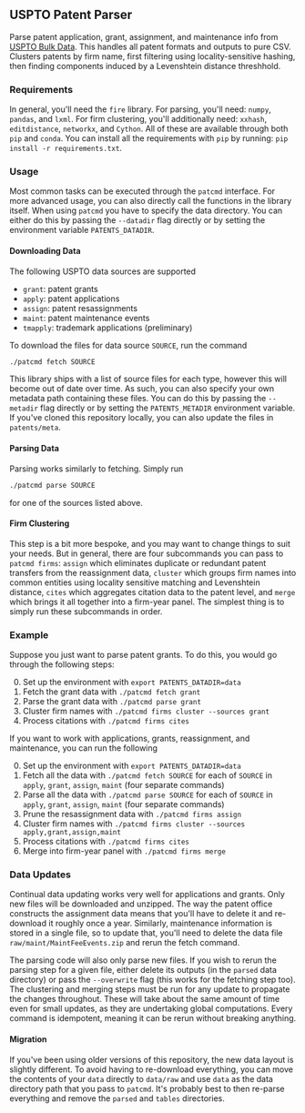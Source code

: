 ## USPTO Patent Parser

Parse patent application, grant, assignment, and maintenance info from [USPTO Bulk Data](https://bulkdata.uspto.gov/). This handles all patent formats and outputs to pure CSV. Clusters patents by firm name, first filtering using locality-sensitive hashing, then finding components induced by a Levenshtein distance threshhold.

### Requirements

In general, you'll need the `fire` library. For parsing, you'll need: `numpy`, `pandas`, and `lxml`. For firm clustering, you'll additionally need: `xxhash`, `editdistance`, `networkx`, and `Cython`. All of these are available through both `pip` and `conda`. You can install all the requirements with `pip` by running: `pip install -r requirements.txt`.

### Usage

Most common tasks can be executed through the `patcmd` interface. For more advanced usage, you can also directly call the functions in the library itself. When using `patcmd` you have to specify the data directory. You can either do this by passing the `--datadir` flag directly or by setting the environment variable `PATENTS_DATADIR`.

#### Downloading Data

The following USPTO data sources are supported
- `grant`: patent grants
- `apply`: patent applications
- `assign`: patent resassignments
- `maint`: patent maintenance events
- `tmapply`: trademark applications (preliminary)

To download the files for data source `SOURCE`, run the command
``` bash
./patcmd fetch SOURCE
```

This library ships with a list of source files for each type, however this will become out of date over time. As such, you can also specify your own metadata path containing these files. You can do this by passing the `--metadir` flag directly or by setting the `PATENTS_METADIR` environment variable. If you've cloned this repository locally, you can also update the files in `patents/meta`.

#### Parsing Data

Parsing works similarly to fetching. Simply run
``` bash
./patcmd parse SOURCE
```
for one of the sources listed above.

#### Firm Clustering

This step is a bit more bespoke, and you may want to change things to suit your needs. But in general, there are four subcommands you can pass to `patcmd firms`: `assign` which eliminates duplicate or redundant patent transfers from the reassignment data, `cluster` which groups firm names into common entities using locality sensitive matching and Levenshtein distance, `cites` which aggregates citation data to the patent level, and `merge` which brings it all together into a firm-year panel. The simplest thing is to simply run these subcommands in order.

### Example

Suppose you just want to parse patent grants. To do this, you would go through the following steps:

0. Set up the environment with `export PATENTS_DATADIR=data`
1. Fetch the grant data with `./patcmd fetch grant`
2. Parse the grant data with `./patcmd parse grant`
4. Cluster firm names with `./patcmd firms cluster --sources grant`
5. Process citations with `./patcmd firms cites`

If you want to work with applications, grants, reassignment, and maintenance, you can run the following

0. Set up the environment with `export PATENTS_DATADIR=data`
1. Fetch all the data with `./patcmd fetch SOURCE` for each of `SOURCE` in `apply`, `grant`, `assign`, `maint` (four separate commands)
2. Parse all the data with `./patcmd parse SOURCE` for each of `SOURCE` in `apply`, `grant`, `assign`, `maint` (four separate commands)
3. Prune the resassignment data with `./patcmd firms assign`
4. Cluster firm names with `./patcmd firms cluster --sources apply,grant,assign,maint`
5. Process citations with `./patcmd firms cites`
6. Merge into firm-year panel with `./patcmd firms merge`

### Data Updates

Continual data updating works very well for applications and grants. Only new files will be downloaded and unzipped. The way the patent office constructs the assignment data means that you'll have to delete it and re-download it roughly once a year. Similarly, maintenance information is stored in a single file, so to update that, you'll need to delete the data file `raw/maint/MaintFeeEvents.zip` and rerun the fetch command.

The parsing code will also only parse new files. If you wish to rerun the parsing step for a given file, either delete its outputs (in the `parsed` data directory) or pass the `--overwrite` flag (this works for the fetching step too). The clustering and merging steps must be run for any update to propagate the changes throughout. These will take about the same amount of time even for small updates, as they are undertaking global computations. Every command is idempotent, meaning it can be rerun without breaking anything.

#### Migration

If you've been using older versions of this repository, the new data layout is slightly different. To avoid having to re-download everything, you can move the contents of your `data` directly to `data/raw` and use `data` as the data directory path that you pass to `patcmd`. It's probably best to then re-parse everything and remove the `parsed` and `tables` directories.
